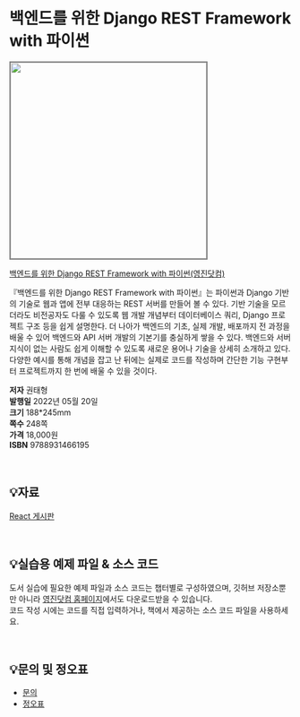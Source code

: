 # 백엔드를 위한 Django REST Framework with 파이썬

<img src="https://www.youngjin.com/images/book_cover/9788931466195.png" height="350px" style="border: 2px solid grey;">

[백엔드를 위한 Django REST Framework with 파이썬(영진닷컴)](https://blog.naver.com/ydot/222708286133)

『백엔드를 위한 Django REST Framework with 파이썬』는 파이썬과 Django 기반의 기술로 웹과 앱에 전부 대응하는 REST 서버를 만들어 볼 수 있다. 기반 기술을 모르더라도 비전공자도 다룰 수 있도록 웹 개발 개념부터 데이터베이스 쿼리, Django 프로젝트 구조 등을 쉽게 설명한다. 더 나아가 백엔드의 기초, 실제 개발, 배포까지 전 과정을 배울 수 있어 백엔드와 API 서버 개발의 기본기를 충실하게 쌓을 수 있다. 백엔드와 서버 지식이 없는 사람도 쉽게 이해할 수 있도록 새로운 용어나 기술을 상세히 소개하고 있다. 다양한 예시를 통해 개념을 잡고 난 뒤에는 실제로 코드를 작성하며 간단한 기능 구현부터 프로젝트까지 한 번에 배울 수 있을 것이다.


**저자** 권태형  
**발행일** 2022년 05월 20일  
**크기** 188*245mm   
**쪽수** 248쪽  
**가격** 18,000원  
**ISBN** 9788931466195  

<br>

## 💡자료

[React 게시판](https://github.com/TaeBbong/React-Board)

<br>


## 💡실습용 예제 파일 & 소스 코드
도서 실습에 필요한 예제 파일과 소스 코드는 챕터별로 구성하였으며, 깃허브 저장소뿐만 아니라 [영진닷컴 홈페이지](https://www.youngjin.com/reader/pds/pds.asp)에서도 다운로드받을 수 있습니다.  
코드 작성 시에는 코드를 직접 입력하거나, 책에서 제공하는 소스 코드 파일을 사용하세요.

<br>

## 💡문의 및 정오표
- [문의](mailto:Support@youngjin.com)
- [정오표](https://www.youngjin.com/Artyboard/mboard.asp?strBoardID=errata)

 
 
